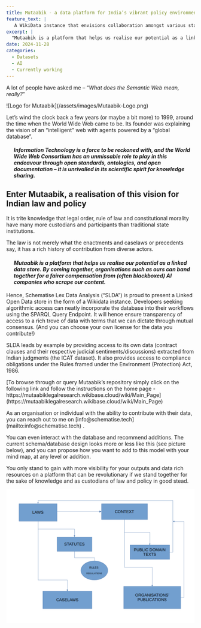 ```yaml
---
title: Mutaabik - a data platform for India’s vibrant policy environment.
feature_text: |
   A WikiData instance that envisions collaboration amongst various stakeholders on either end of the data-rich, GenAI enabled internet.
excerpt: |
  "Mutaabik is a platform that helps us realise our potential as a linked data store. By coming together, organisations such as ours can band together for a fairer compensation from (often blackboxed) AI companies who scrape our content.”
date: 2024-11-28
categories: 
  - Datasets
  - AI
  - Currently working
---
```

<p> A lot of people have asked me – “<i>What does the Semantic Web mean, really?</i>” </p>
<div>
![Logo for Mutaabik](/assets/images/Mutaabik-Logo.png)
</div>
<p>Let’s wind the clock back a few years (or maybe a bit more) to 1999, around the time when the World Wide Web came to be. Its founder was explaining the vision of an “intelligent” web with agents powered by a “global database”.</p>

<div style="margin-left: 20px;"> 
        <h4><i>Information Technology is a force to be reckoned with, and the World Wide Web Consortium has an unmissable role to play in this endeavour through open standards, ontologies, and open documentation – it is unrivalled in its scientific spirit for knowledge sharing.</i></h4>
    </div>

<h2> Enter Mutaabik, a realisation of this vision for Indian law and policy </h2>

<p>It is trite knowledge that legal order, rule of law and constitutional morality have many more custodians and participants than traditional state institutions.</p>

<p> The law is not merely what the enactments and caselaws or precedents say, it has a rich history of contribution from diverse actors. </p>

<div style="margin-left: 20px;"> 
        <h4><i>Mutaabik is a platform that helps us realise our potential as a linked data store. By coming together, organisations such as ours can band together for a fairer compensation from (often blackboxed) AI companies who scrape our content.</i></h4>
    </div>

<p>Hence, Schematise Lex Data Analysis (“SLDA”) is proud to present a Linked Open Data store in the form of a Wikidata instance. Developers seeking algorithmic access can neatly incorporate the database into their workflows using the SPARQL Query Endpoint. It will hence ensure transparency of access to a rich trove of data with terms that we can dictate through mutual consensus. (And you can choose your own license for the data you contribute!)</p>

<p>SLDA leads by example by providing access to its own data (contract clauses and their respective judicial sentiments/discussions) extracted from Indian judgments (the ICAT dataset). It also provides access to compliance obligations under the Rules framed under the Environment (Protection) Act, 1986.</p>

<p> [To browse through or query Mutaabik’s repository simply click on the following link and follow the instructions on the home page - https://mutaabiklegalresearch.wikibase.cloud/wiki/Main_Page](https://mutaabiklegalresearch.wikibase.cloud/wiki/Main_Page)</p>

<p>As an organisation or individual with the ability to contribute with their data, you can reach out to me on [info@schematise.tech](mailto:info@schematise.tech) </a>.</p>

<p>You can even interact with the database and recommend additions. The current schema/database design looks more or less like this (see picture below), and you can propose how you want to add to this model with your mind map, at any level or addition.</p>

<p>You only stand to gain with more visibility for your outputs and data rich resources on a platform that can be revolutionary if we stand together for the sake of knowledge and as custodians of law and policy in good stead.</p>

![Schema/Database design for the Wikidata instance](/assets/images/Design-Mutaabik.png)
